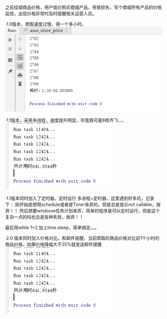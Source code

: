 之前挂错商品价格，用户低价购买商城产品，导致损失，写个商城所有产品的价格监控，出现价格异常时及时提醒相关运营人员。

·1.0版本，爬取速度过慢，得一个多小时。
![name](https://github.com/Tony1Wang/store/blob/master/pic/1567510580(1).png)


·1.1版本，采用多线程，速度提升明显，毕竟我可是8核齐飞、、、
![name](https://github.com/Tony1Wang/store/blob/master/pic/1567588377(1).png)

·1.1版本同时加入了定时器，定时运行
多进程+定时器，这里遇到好多坑，记录下：
刚开始是想用schedule或者是Timer来弄的，但是总是提示not callable，放弃！！
然后想要windouw任务计划来弄，简单的程序是可以定时运行，但是这个复杂一点的吗也总是各种失败，放弃！！

最后用while 1<2 加上time.sleep，简单搞定。。。

·2.0 版本同时加入价格对比，和邮件提醒，当前爬取的商品价格对比前1个小时的商品价格，如果价格降幅大于25%就发送邮件提醒
![name](https://github.com/Tony1Wang/store/blob/master/pic/1567588377(1).png)

